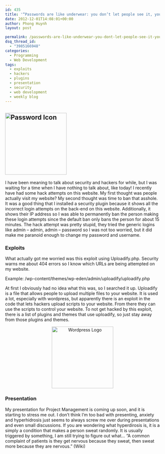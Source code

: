 ```yaml
---
id: 435
title: '“Passwords are like underwear: you don’t let people see it, you should change it very often, and you shouldn&#8217;t share it with strangers.”'
date: 2012-12-01T14:08:01+00:00
author: Phong Huynh
layout: post

permalink: /passwords-are-like-underwear-you-dont-let-people-see-it-you-should-change-it-very-often-and-you-shouldnt-share-it-with-strangers/
dsq_thread_id:
  - "3985166948"
categories:
  - Programming
  - Web Development
tags:
  - exploits
  - hackers
  - plugins
  - presentation
  - security
  - web development
  - weekly blog
---
```

## [<img class="aligncenter" title="Password Icon" src="/wp-content/uploads/2012/12/Password.svg_.png" alt="Password Icon" width="200" height="200" />](/wp-content/uploads/2012/12/Password.svg_.png)

I have been meaning to talk about security and hackers for while, but I was waiting for a time when I have nothing to talk about, like today! I recently have had some hack attempts on this website. My first thought was people actually visit my website? My second thought was time to ban that asshole. It was a good thing that I installed a security plugin because it shows all the incorrect login attempts on the back-end on this website. Additionally, it shows their IP address so I was able to permanently ban the person making these login attempts since the default ban only bans the person for about 15 minutes. The hack attempt was pretty stupid, they tried the generic logins like admin &#8211; admin, admin &#8211; password so I was not too worried, but it did make me paranoid enough to change my password and username.

### Exploits

What actually got me worried was this exploit using Uploadify.php. Security warns me about 404 errors so I know which URLs are being attempted on my website.

Example: /wp-content/themes/wp-eden/admin/uploadify/uploadify.php

At first I obviously had no idea what this was, so I searched it up. Uploadify is a file that allows people to upload multiple files to your website. It is used a lot, especially with wordpress, but apparently there is an exploit in the code that lets hackers upload scripts to your website. From there they can use the scripts to control your website. To not get hacked by this exploit, there is a list of plugins and themes that use uploadify, so just stay away from those plugins and themes.

<p style="text-align: center;">
  <a href="/wp-content/uploads/2012/12/200px-Wordpress.svg_.png"><img class="aligncenter" title="Wordpress Logo" src="/wp-content/uploads/2012/12/200px-Wordpress.svg_.png" alt="Wordpress Logo" width="200" height="200" /></a>
</p>

### Presentation

My presentation for Project Management is coming up soon, and it is starting to stress me out. I don&#8217;t think I&#8217;m too bad with presenting, anxiety and hyperhidrosis just seems to always screw me over during presentations and even small discussions. If you are wondering what hyperdirosis is, it is a simply a condition that makes a person sweat randomly. It is usually triggered by something, I am still trying to figure out what&#8230; &#8220;A common complaint of patients is they get nervous because they sweat, then sweat more because they are nervous.&#8221; (Wiki)

<div>
</div>
